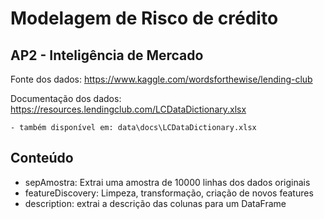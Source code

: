 # Modelagem de Risco de crédito

## AP2 - Inteligência de Mercado

Fonte dos dados: <https://www.kaggle.com/wordsforthewise/lending-club>

Documentação dos dados: <https://resources.lendingclub.com/LCDataDictionary.xlsx>

    - também disponível em: data\docs\LCDataDictionary.xlsx

## Conteúdo

- sepAmostra: Extrai uma amostra de 10000 linhas dos dados originais
- featureDiscovery: Limpeza, transformação, criação de novos features
- description: extrai a descrição das colunas para um DataFrame
